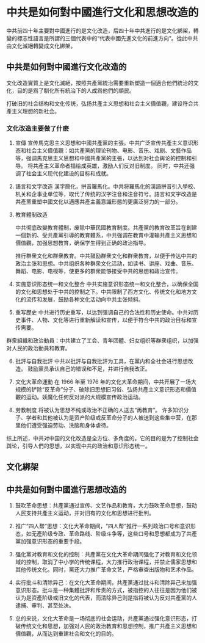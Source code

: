 # 中共是如何對中國進行文化和思想改造的
中共前四十年主要對中國進行的是文化改造，后四十年中共進行的是文化綁架，轉變的標志性語言是所謂的三個代表中的“代表中國先進文化的前進方向”。從此中共由文化滅絕轉變成文化綁架。


## 中共是如何對中國進行文化改造的
文化改造實質上是文化滅絕，按照共產黨統治需要重新塑造一個適合他們統治的文化，目的是爲了馴化所有統治下的人成爲他們的順民。

打破旧的社会结构和文化传统，弘扬共產主义思想和社会主义價值觀，建设符合共產主义理想的新社会。

### 文化改造主要做了什麽

1. 宣傳
    宣传馬克思主义思想和中國共產黨的主張。中共广泛宣传共產主义意识形态和社会主义價值觀：如共產黨的理论刊物、电影、音乐、戏剧、文藝作品等，强调馬克思主义思想和中國共產黨的主張，以达到对社会舆论的控制和引导。
	将共產主义革命者描绘成英雄，激励人们反对旧制度。 同时，中共还强调了社会主义现代化建设的目标和成就。

2. 語言和文字改造
	漢字簡化，拼音羅馬化。中共将羅馬化的漢語拼音引入學校、机关和企事业单位等，取代了传统的汉字注音和注音符号。語言和文字改造是共產黨重塑中國文化以適應共產主義意識形態的更廣泛努力的一部分。

3. 教育體制改造

	中共彻底改變教育體制，废除中華民國教育制度。共產黨的教育改革旨在創建一個新的、受共產黨引導的教育體系，中共强调在教育中灌输共產主义思想和價值觀，加强思想教育，确保学生得到正确的政治指导。
	
	推行群衆文化和群衆教育。中共鼓励群衆文化和群衆教育，以便于传达中共的政治主张和思想。中共组织各种群衆文化活动，如读书、讲座、戏曲、音乐、舞蹈、电影、电视等，使更多的群衆能够接受中共的思想和政治宣传。


4. 实施意识形态统一和文化整合
	中共实施意识形态统一和文化整合，以确保全国的文化和思想处于中共的控制之下。中共限制了西方文化、传统文化和地方文化的流传和发展，鼓励各种文化活动向中共主张倾斜。

5. 重写歷史
	中共进行历史重写，以达到强调自己的合法性和历史使命。中共对历史事件、人物、文化等进行重新解读和宣传，以便于符合中共的政治目标和宣传需要。

群衆組織和政治動員：中共建立了工会、青年团體、妇女组织等群衆组织，以加强对人民的政治動員和教育。

6. 批評与自我批評
	中共以批評与自我批評为工具，在黨内和全社会进行思想改造。 鼓励黨员承认自己的错误和不足，并进行自我改正。

7. 文化大革命運動
	在 1966 年至 1976 年的文化大革命期间，中共开展了一场大规模的铲除“反革命”分子、破除旧思想旧习俗、弘扬共產主义意识形态和價值觀的运动。妖魔化任何反对派的大规模宣传政治运动。

8. 劳教制度
	将被认为思想不纯或政治不正确的人送去“再教育”。 许多知识分子、学者和其他被认为是资产阶级或反革命分子的人被送到这些集中营，在那里他们遭受强迫劳动、洗脑和身体虐待。

综上所述，中共对中国的文化改造是全方位、多角度的。它的目的是为了控制社会舆论，引导人們的思想，以实现中共的政治和意识形态统一。

## 文化綁架


## 中共是如何對中國進行思想改造的

1. 鼓吹革命思想：共產黨通过宣传、文艺作品和教育，大力鼓吹革命思想，鼓动人民支持共產主义运动，并对旧有的文化和思想进行批判。

2. 推广“四人帮”思想：文化大革命期间，“四人帮”推行一系列政治口号和意识形态，如无產阶级专政、革命路线、阶级斗争等，这些口号和思想都成为了共產黨加强意识形态的重要手段。

3. 强化黨对教育和文化的控制：共產黨在文化大革命期间强化了对教育和文化领域的控制，取消了中小学的传统课程，大力推行政治课程，并禁止儒家思想和其他传统文化。同时，黨还大力推广革命文艺，严格审查出版物和艺术作品。

4. 实行批斗和清除异己：在文化大革命期间，共產黨通过批斗和清除异己来加强意识形态。批斗是一种集體批評和斥责的方式，被指控的人往往是因为他们被认为是资產阶级或旧文化的代表，而清除异己则是指将被认为反对共產黨的人逮捕、审判、甚至处决。

5. 总的来说，文化大革命是一场彻底的社会运动，共產黨通过强化意识形态，打破传统文化和思想，加强对人民的政治教育和思想控制，推广共產主义思想和價值觀，从而达到重建社会和文化的目的。



